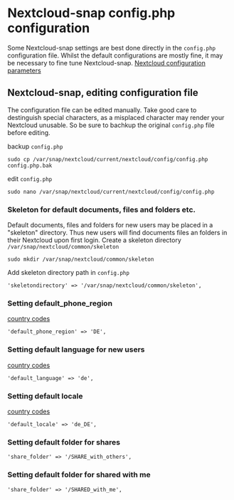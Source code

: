 # Nextcloud-snap config.php configuration

Some Nextcloud-snap settings are best done directly in the `config.php` configuration file. Whilst the default configurations are mostly fine, it may be necessary to fine tune Nextcloud-snap.
[Nextcloud configuration parameters](https://docs.nextcloud.com/server/latest/admin_manual/configuration_server/config_sample_php_parameters.html#configuration-parameters)

## Nextcloud-snap, editing configuration file

The configuration file can be edited manually. Take good care to destinguish special characters, as a misplaced character may render your Nextcloud unusable. So be sure to bachkup the original `config.php` file before editing.

backup `config.php`
```
sudo cp /var/snap/nextcloud/current/nextcloud/config/config.php config.php.bak
``` 
edit `config.php` 
```
sudo nano /var/snap/nextcloud/current/nextcloud/config/config.php 
```

### Skeleton for default documents, files and folders etc.

Default documents, files and folders for new users may be placed in a "skeleton" directory. Thus new users will find documents files an folders in their Nextcloud upon first login.
Create a skeleton directory ` /var/snap/nextcloud/common/skeleton `
```
sudo mkdir /var/snap/nextcloud/common/skeleton
```
Add skeleton directory path in `config.php`
```
'skeletondirectory' => '/var/snap/nextcloud/common/skeleton',
```

### Setting **default_phone_region**
[country codes](https://docs.nextcloud.com/server/latest/admin_manual/configuration_server/config_sample_php_parameters.html#user-experience)
```
'default_phone_region' => 'DE',
```

### Setting default language for new users
[country codes](https://docs.nextcloud.com/server/latest/admin_manual/configuration_server/config_sample_php_parameters.html#user-experience)
```
'default_language' => 'de',
```

### Setting default locale
[country codes](https://docs.nextcloud.com/server/latest/admin_manual/configuration_server/config_sample_php_parameters.html#user-experience)
```
'default_locale' => 'de_DE',
```

### Setting default folder for shares

```
'share_folder' => '/SHARE_with_others',
```

### Setting default folder for shared with me

```
'share_folder' => '/SHARED_with_me',
```
